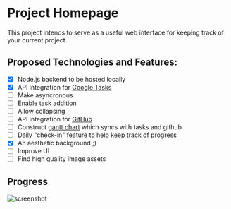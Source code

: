 # Project Homepage

This project intends to serve as a useful web interface for keeping track of your current project. 

## Proposed Technologies and Features:
* [x] Node.js backend to be hosted locally 
* [x] API integration for [Google Tasks](https://developers.google.com/tasks/) 
* [ ] Make asyncronous 
* [ ] Enable task addition
* [ ] Allow collapsing
* [ ] API integration for [GitHub](https://developer.github.com/v3/)
* [ ] Construct [gantt chart](https://developers.google.com/chart/interactive/docs/gallery/ganttchart) which syncs with tasks and github
* [ ] Daily "check-in" feature to help keep track of progress
* [x] An aesthetic background ;)
* [ ] Improve UI
* [ ] Find high quality image assets

## Progress
![screenshot](https://lh3.googleusercontent.com/8rMKc_hphfh60Noxa21FCHh8lldoODLrTdmbbessnTqD1RQUJX7sszNn7Jp68cLVYZJ3Uq5mMIDRVyPVgsFPgiNGzpISf521-8BJYPfEViqBxWd9x7SYlLvSrLOqZOYR4-1AIxl36j8=w1768-h902-no)
